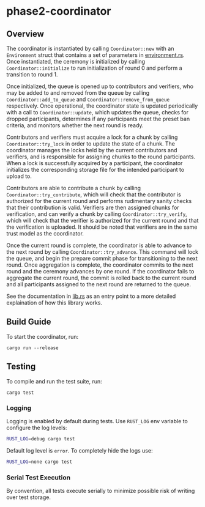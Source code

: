 # phase2-coordinator

## Overview

The coordinator is instantiated by calling `Coordinator::new` with an `Environment` struct that contains a set of parameters in [environment.rs](./src/environment.rs).
Once instantiated, the ceremony is initialized by calling `Coordinator::initialize` to run initialization
of round 0 and perform a transition to round 1.

Once initialized, the queue is opened up to contributors and verifiers, who may be added to and removed from the queue
by calling `Coordinator::add_to_queue` and `Coordinator::remove_from_queue` respectively.
Once operational, the coordinator state is updated periodically with a call to `Coordinator::update`, which updates the queue,
checks for dropped participants, determines if any participants meet the preset ban criteria, and monitors whether the next round is ready.

Contributors and verifiers must acquire a lock for a chunk by calling `Coordinator::try_lock` in order to update the state of a chunk.
The coordinator manages the locks held by the current contributors and verifiers, and is responsible for assigning chunks to the
round participants. When a lock is successfully acquired by a participant, the coordinator initializes the corresponding storage file
for the intended participant to upload to.

Contributors are able to contribute a chunk by calling `Coordinator::try_contribute`, which will check that the contributor
is authorized for the current round and performs rudimentary sanity checks that their contribution is valid.
Verifiers are then assigned chunks for verification, and can verify a chunk by calling `Coordinator::try_verify`, which will
check that the verifier is authorized for the current round and that the verification is uploaded. It should be noted that
verifiers are in the same trust model as the coordinator.

Once the current round is complete, the coordinator is able to advance to the next round by calling `Coordinator::try_advance`.
This command will lock the queue, and begin the prepare commit phase for transitioning to the next round. Once aggregation is complete,
the coordinator commits to the next round and the ceremony advances by one round. If the coordinator fails to aggregate the current round,
the commit is rolled back to the current round and all participants assigned to the next round are returned to the queue.

See the documentation in [lib.rs](./src/lib.rs) as an entry point to a more
detailed explaination of how this library works.

## Build Guide

To start the coordinator, run:
```
cargo run --release
```

## Testing

To compile and run the test suite, run:
```
cargo test
```

### Logging

Logging is enabled by default during tests. Use `RUST_LOG` env variable to configure
the log levels:
```bash
RUST_LOG=debug cargo test
```

Default log level is `error`. To completely hide the logs use:
```bash
RUST_LOG=none cargo test
```

### Serial Test Execution

By convention, all tests execute serially to minimize possible risk of writing over test storage.

